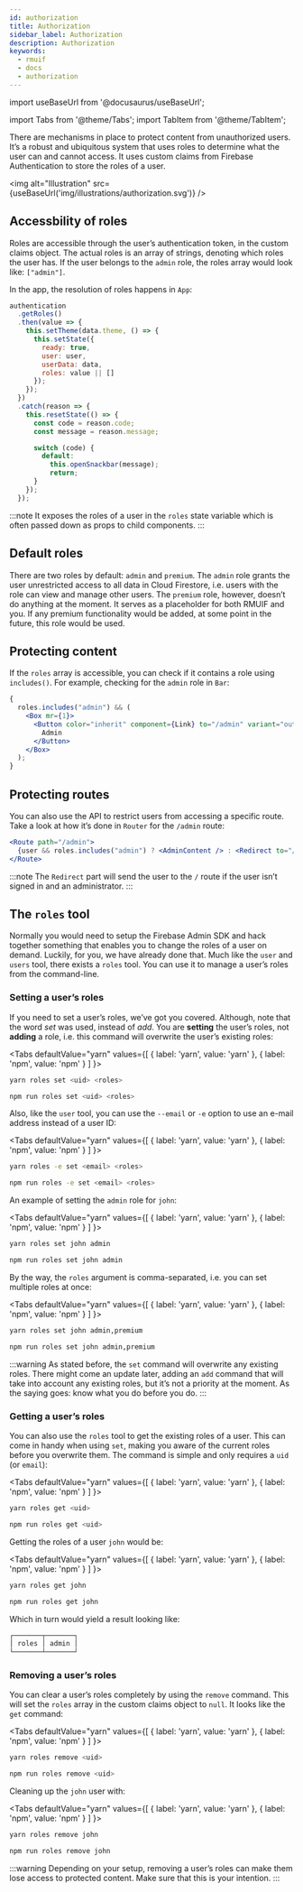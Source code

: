 ```yaml
---
id: authorization
title: Authorization
sidebar_label: Authorization
description: Authorization
keywords:
  - rmuif
  - docs
  - authorization
---
```


import useBaseUrl from '@docusaurus/useBaseUrl';

import Tabs from '@theme/Tabs';
import TabItem from '@theme/TabItem';

There are mechanisms in place to protect content from unauthorized users. It’s a robust and ubiquitous system that uses roles to determine what the user can and cannot access. It uses custom claims from Firebase Authentication to store the roles of a user.

<img alt="Illustration" src={useBaseUrl('img/illustrations/authorization.svg')} />

## Accessbility of roles

Roles are accessible through the user’s authentication token, in the custom claims object. The actual roles is an array of strings, denoting which roles the user has. If the user belongs to the `admin` role, the roles array would look like: `["admin"]`.

In the app, the resolution of roles happens in `App`:

```js
authentication
  .getRoles()
  .then(value => {
    this.setTheme(data.theme, () => {
      this.setState({
        ready: true,
        user: user,
        userData: data,
        roles: value || []
      });
    });
  })
  .catch(reason => {
    this.resetState(() => {
      const code = reason.code;
      const message = reason.message;

      switch (code) {
        default:
          this.openSnackbar(message);
          return;
      }
    });
  });
```

:::note
It exposes the roles of a user in the `roles` state variable which is often passed down as props to child components.
:::

## Default roles

There are two roles by default: `admin` and `premium`. The `admin` role grants the user unrestricted access to all data in Cloud Firestore, i.e. users with the role can view and manage other users. The `premium` role, however, doesn’t do anything at the moment. It serves as a placeholder for both RMUIF and you. If any premium functionality would be added, at some point in the future, this role would be used.

## Protecting content

If the `roles` array is accessible, you can check if it contains a role using `includes()`. For example, checking for the `admin` role in `Bar`:

```jsx
{
  roles.includes("admin") && (
    <Box mr={1}>
      <Button color="inherit" component={Link} to="/admin" variant="outlined">
        Admin
      </Button>
    </Box>
  );
}
```

## Protecting routes

You can also use the API to restrict users from accessing a specific route. Take a look at how it’s done in `Router` for the `/admin` route:

```jsx
<Route path="/admin">
  {user && roles.includes("admin") ? <AdminContent /> : <Redirect to="/" />}
</Route>
```

:::note
The `Redirect` part will send the user to the `/` route if the user isn’t signed in and an administrator.
:::

## The `roles` tool

Normally you would need to setup the Firebase Admin SDK and hack together something that enables you to change the roles of a user on demand. Luckily, for you, we have already done that. Much like the `user` and `users` tool, there exists a `roles` tool. You can use it to manage a user’s roles from the command-line.

### Setting a user’s roles

If you need to set a user’s roles, we’ve got you covered. Although, note that the word _set_ was used, instead of _add_. You are **setting** the user’s roles, not **adding** a role, i.e. this command will overwrite the user’s existing roles:

<Tabs
defaultValue="yarn"
values={[
{ label: 'yarn', value: 'yarn' },
{ label: 'npm', value: 'npm' }
]
}>
<TabItem value="yarn">

```sh
yarn roles set <uid> <roles>
```

</TabItem>
<TabItem value="npm">

```sh
npm run roles set <uid> <roles>
```

</TabItem>
</Tabs>

Also, like the `user` tool, you can use the `--email` or `-e` option to use an e-mail address instead of a user ID:

<Tabs
defaultValue="yarn"
values={[
{ label: 'yarn', value: 'yarn' },
{ label: 'npm', value: 'npm' }
]
}>
<TabItem value="yarn">

```sh
yarn roles -e set <email> <roles>
```

</TabItem>
<TabItem value="npm">

```sh
npm run roles -e set <email> <roles>
```

</TabItem>
</Tabs>

An example of setting the `admin` role for `john`:

<Tabs
defaultValue="yarn"
values={[
{ label: 'yarn', value: 'yarn' },
{ label: 'npm', value: 'npm' }
]
}>
<TabItem value="yarn">

```sh
yarn roles set john admin
```

</TabItem>
<TabItem value="npm">

```sh
npm run roles set john admin
```

</TabItem>
</Tabs>

By the way, the `roles` argument is comma-separated, i.e. you can set multiple roles at once:

<Tabs
defaultValue="yarn"
values={[
{ label: 'yarn', value: 'yarn' },
{ label: 'npm', value: 'npm' }
]
}>
<TabItem value="yarn">

```sh
yarn roles set john admin,premium
```

</TabItem>
<TabItem value="npm">

```sh
npm run roles set john admin,premium
```

</TabItem>
</Tabs>

:::warning
As stated before, the `set` command will overwrite any existing roles. There might come an update later, adding an `add` command that will take into account any existing roles, but it’s not a priority at the moment. As the saying goes: know what you do before you do.
:::

### Getting a user’s roles

You can also use the `roles` tool to get the existing roles of a user. This can come in handy when using `set`, making you aware of the current roles before you overwrite them. The command is simple and only requires a `uid` (or `email`):

<Tabs
defaultValue="yarn"
values={[
{ label: 'yarn', value: 'yarn' },
{ label: 'npm', value: 'npm' }
]
}>
<TabItem value="yarn">

```sh
yarn roles get <uid>
```

</TabItem>
<TabItem value="npm">

```sh
npm run roles get <uid>
```

</TabItem>
</Tabs>

Getting the roles of a user `john` would be:

<Tabs
defaultValue="yarn"
values={[
{ label: 'yarn', value: 'yarn' },
{ label: 'npm', value: 'npm' }
]
}>
<TabItem value="yarn">

```sh
yarn roles get john
```

</TabItem>
<TabItem value="npm">

```sh
npm run roles get john
```

</TabItem>
</Tabs>

Which in turn would yield a result looking like:

```sh
┌───────┬───────┐
│ roles │ admin │
└───────┴───────┘
```

### Removing a user’s roles

You can clear a user’s roles completely by using the `remove` command. This will set the `roles` array in the custom claims object to `null`. It looks like the `get` command:

<Tabs
defaultValue="yarn"
values={[
{ label: 'yarn', value: 'yarn' },
{ label: 'npm', value: 'npm' }
]
}>
<TabItem value="yarn">

```sh
yarn roles remove <uid>
```

</TabItem>
<TabItem value="npm">

```sh
npm run roles remove <uid>
```

</TabItem>
</Tabs>

Cleaning up the `john` user with:

<Tabs
defaultValue="yarn"
values={[
{ label: 'yarn', value: 'yarn' },
{ label: 'npm', value: 'npm' }
]
}>
<TabItem value="yarn">

```sh
yarn roles remove john
```

</TabItem>
<TabItem value="npm">

```sh
npm run roles remove john
```

</TabItem>
</Tabs>

:::warning
Depending on your setup, removing a user’s roles can make them lose access to protected content. Make sure that this is your intention.
:::
